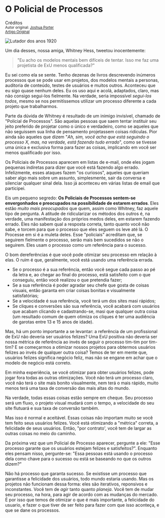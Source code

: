 O Policial de Processos
=======================
Créditos<br/>
<small>Autor original: [Joshua Porter](http://52weeksofux.com/)<br/>[Artigo Original](http://52weeksofux.com/post/531355908/the-process-police)</small>

![Lutador dos anos 1920](http://media.tumblr.com/tumblr_l12tjm4EUh1qz8ohs.jpg "Lutador dos anos 1920")

Um dia desses, nossa amiga, Whitney Hess, tweetou inocentemente:

> "Eu acho os modelos mentais bem difíceis de tentar. Isso me faz uma projetista de ExU menos qualificada?"

Eu sei como ela se sente. Tenho dezenas de livros descrevendo inúmeros processos que se pode usar em projetos, dos modelos mentais a personas, auditoria de conteúdo, testes de usuários e muitos outros. Aconteceu que eu sigo quase nenhum deles. Eu os uso aqui e acolá, adaptados, claro, mas não consigo segui-los fielmente. Na verdade, seria impossível *segui-los todos*, mesmo se nos permitíssemos utilizar um processo diferente a cada projeto que trabalharmos.

Parte da dúvida de Whitney é resultado de um inimigo invisível, chamado de "Policial de Processos". São aquelas pessoas que saem tentar instituir seu jeito preferido de projetar como o único e verdadeiro, como se aqueles que não seguissem sua linha de pensamento projetassem coisas ridículas. Pior ainda são aqueles que dizem "*Ah, sim, você acha que está seguindo o processo X, mas, na verdade, está fazendo tudo errado*", como se tivesse uma única e exclusiva forma para fazer as coisas, implicando em você ser menos qualificado por isso.

Os Policiais de Processos aparecem em listas de e-mail, onde eles jogam pequenas indiretas para dizer que você está fazendo algo errado. Infelizmente, esses ataques fazem "os curiosos", aqueles que queriam saber algo mais sobre um assunto, simplesmente, sair da conversa e silenciar qualquer sinal dela. Isso já aconteceu em várias listas de email que participei.

Eis um pequeno segredo: **Os Policiais de Processos sentem-se envergonhados e preocupados na possibilidade de estarem errados**. Eles estão *muito mais preocupados* que quem, assim como Whitney, faz aquele tipo de pergunta. A atitude de ridicularizar os métodos dos outros é, na verdade, uma manifestação dos próprios medos deles, em estarem fazendo errado. Eles não sabem qual a resposta correta, tanto quanto você não sabe, e torcem para que o processo que eles seguem os leve até lá. O Processe em si é a muleta deles. Esse "policiais" acreditam que, se seguirem fielmente o processo, serão mais bem sucedidos se não o seguirem. Eles usam o processo como um referência para o sucesso.

O bom dereferências é que você pode otimizar seu processo em relação à elas. O ruim é que, geralmente, você está usando uma referência errada.

- Se o processo é a sua referência, então você segue cada passo ao pé da letra e, ao chegar ao final do processo, está satisfeito com o que conseguiu, então você realizou o que pretendia fazer;
- Se a sua referência é poder agradar seu chefe que gosta de coisas visuais, então garanta em criar coisas bonitas e visualmente satisfatórias;
- Se a velocidade é sua referência, você terá um dos sites masi rápidos;
- Se cliques e conversões são sua referência, você acabará com usuários que acabam clicando e cadastrando-se, masi que qualquer outra coisa (um resultado comum de quem otimiza os cliques é ter uma audiência de garotas entre 13 e 15 anos de idade).

Mas, há um ponto importante a se levantar: a referência de um profissional de ExU não deveria ser usuários felizes? Uma ExU positiva não deveria ser nossa métrica de referência ao invés de seguir o processo tim-tim por tim-tim? E se começarmos a otimizar nossos projetos para obtermos usuários felizes ao invés de qualquer outra coisa? Temos de ter em mente que, usuários felizes significa negócio feliz, mas não se engane em achar que o modelo de negócio está correto.

Em minha experiência, se você otimizar para obter usuários felizes, pode jogar fora todas as outras otimizações. Você não terá um processo claro, você não terá o site mais bonito visualmente, nem terá o mais rápido, muito menos terá uma taxa de conversão das mais altas do mundo.

Na verdade, todas essas coisas estão sempre em cheque. Seu processo será um fluxo, o projeto visual mudará com o tempo, a velocidade do seu site flutuará e sua taxa de conversão também.

Mas isso é normal e aceitável. Essas coisas não importam muito se você tem feito seus usuários felizes. Você está otimizando a "métrica" correta, a felicidade de seus usuários. Então, "por contrato', você tem de largar as outras coisas no meio do caminho.

Da próxima vez que um Policial de Processo aparecer, pergunte a ele: "Esse processo garante que os usuários estejam felizes e satisfeitos?". Enquanto eles pensam nisso, pergunte-se: "Essa pessoas está usando o processo dela como chave para o sucesso ou está se baseando no que os outros dizem?"

Não há processo que garanta sucesso. Se existisse um processo que garantisse a felicidade dos usuários, todo mundo estaria usando. Mas os projetos não funcionam dessa forma: eles são iterativos, reponsivos e inconstantes. Você tem de *agir* tanto quanto *planeja*. Você tem de mudar seu processo, na hora, para agir de acordo com as mudanças do mercado. É por isso que temos de otimizar o que é mais importante, a felicidade do usuario, e fazer o que tiver de ser feito para fazer com que isso aconteça, e que se dane os processos.